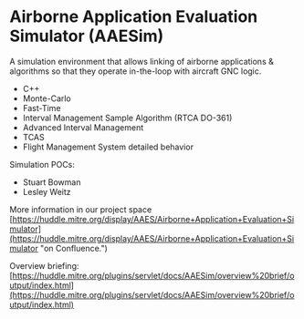 # Airborne Application Evaluation Simulator (AAESim) #

A simulation environment that allows linking of airborne applications & algorithms so that they operate in-the-loop with aircraft GNC logic.

* C++
* Monte-Carlo
* Fast-Time
* Interval Management Sample Algorithm (RTCA DO-361)
* Advanced Interval Management
* TCAS
* Flight Management System detailed behavior

Simulation POCs:

* Stuart Bowman
* Lesley Weitz

More information in our project space [https://huddle.mitre.org/display/AAES/Airborne+Application+Evaluation+Simulator](https://huddle.mitre.org/display/AAES/Airborne+Application+Evaluation+Simulator "on Confluence.")

Overview briefing: [https://huddle.mitre.org/plugins/servlet/docs/AAESim/overview%20brief/output/index.html](https://huddle.mitre.org/plugins/servlet/docs/AAESim/overview%20brief/output/index.html)